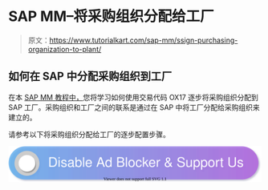 # SAP MM–将采购组织分配给工厂

> 原文：<https://www.tutorialkart.com/sap-mm/ssign-purchasing-organization-to-plant/>

## 如何在 SAP 中分配采购组织到工厂

在本 [SAP MM 教程中，](https://www.tutorialkart.com/sap-mm/sap-mm-material-management-training-tutorial/)您将学习如何使用交易代码 OX17 逐步将采购组织分配到 SAP 工厂。采购组织和工厂之间的联系是通过在 SAP 中将工厂分配给采购组织来建立的。

请参考以下将采购组织分配给工厂的逐步配置步骤。

[![](img/925da31b32d6bc3827932f6c8afb11bb.png)](https://www.tutorialkart.com/)
